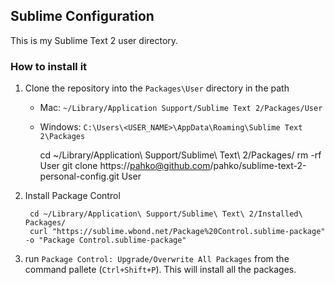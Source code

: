 ## Sublime Configuration
This is my Sublime Text 2 user directory. 

### How to install it

1. Clone the repository into the `Packages\User` directory in the path
    + Mac: `~/Library/Application Support/Sublime Text 2/Packages/User`
    + Windows: `C:\Users\<USER_NAME>\AppData\Roaming\Sublime Text 2\Packages` 

        cd ~/Library/Application\ Support/Sublime\ Text\ 2/Packages/
        rm -rf User
        git clone https://pahko@github.com/pahko/sublime-text-2-personal-config.git User

2. Install Package Control

        cd ~/Library/Application\ Support/Sublime\ Text\ 2/Installed\ Packages/
        curl "https://sublime.wbond.net/Package%20Control.sublime-package" -o "Package Control.sublime-package"

3. run `Package Control: Upgrade/Overwrite All Packages`  from the command pallete (`Ctrl+Shift+P`). This will install all the packages.

